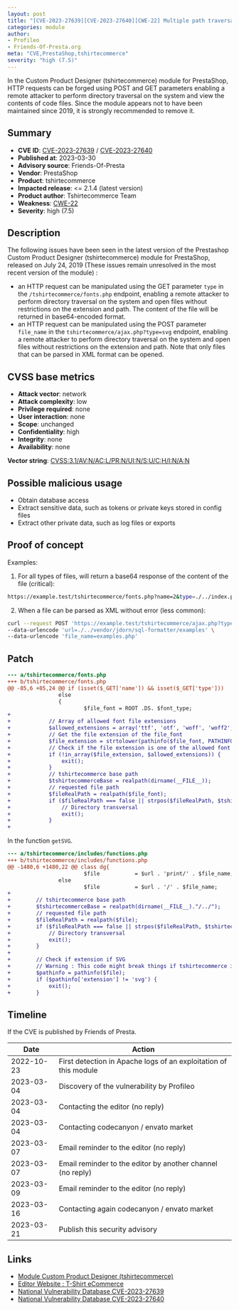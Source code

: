 ```yaml
---
layout: post
title: "[CVE-2023-27639][CVE-2023-27640][CWE-22] Multiple path traversal in Custom Product Designer (tshirtecommerce) module for PrestaShop"
categories: module
author:
- Profileo
- Friends-Of-Presta.org
meta: "CVE,PrestaShop,tshirtecommerce"
severity: "high (7.5)"
---
```


In the Custom Product Designer (tshirtecommerce) module for PrestaShop, HTTP requests can be forged using POST and GET parameters enabling a remote attacker to perform directory traversal on the system and view the contents of code files. Since the module appears not to have been maintained since 2019, it is strongly recommended to remove it.

## Summary

* **CVE ID**: [CVE-2023-27639](https://cve.mitre.org/cgi-bin/cvename.cgi?name=CVE-2023-27639) / [CVE-2023-27640](https://cve.mitre.org/cgi-bin/cvename.cgi?name=CVE-2023-27640)
* **Published at**: 2023-03-30
* **Advisory source**: Friends-Of-Presta
* **Vendor**: PrestaShop
* **Product**: tshirtecommerce
* **Impacted release**: <= 2.1.4 (latest version)
* **Product author**: Tshirtecommerce Team
* **Weakness**: [CWE-22](https://www.cvedetails.com/cwe-details/22/cwe.html)
* **Severity**: high (7.5)

## Description

The following issues have been seen in the latest version of the Prestashop Custom Product Designer (tshirtecommerce) module for PrestaShop, released on July 24, 2019 (These issues remain unresolved in the most recent version of the module) :
- an HTTP request can be manipulated using the GET parameter `type` in the `/tshirtecommerce/fonts.php` endpoint, enabling a remote attacker to perform directory traversal on the system and open files without restrictions on the extension and path. The content of the file will be returned in base64-encoded format.
- an HTTP request can be manipulated using the POST parameter `file_name` in the `tshirtecommerce/ajax.php?type=svg` endpoint, enabling a remote attacker to perform directory traversal on the system and open files without restrictions on the extension and path. Note that only files that can be parsed in XML format can be opened.

## CVSS base metrics

* **Attack vector**: network
* **Attack complexity**: low
* **Privilege required**: none
* **User interaction**: none
* **Scope**: unchanged
* **Confidentiality**: high
* **Integrity**: none
* **Availability**: none

**Vector string**: [CVSS:3.1/AV:N/AC:L/PR:N/UI:N/S:U/C:H/I:N/A:N](https://nvd.nist.gov/vuln-metrics/cvss/v3-calculator?vector=AV:N/AC:L/PR:N/UI:N/S:U/C:H/I:N/A:N)


## Possible malicious usage

* Obtain database access
* Extract sensitive data, such as tokens or private keys stored in config files
* Extract other private data, such as log files or exports

## Proof of concept

Examples:

1. For all types of files, will return a base64 response of the content of the file (critical):
```bash
https://example.test/tshirtecommerce/fonts.php?name=2&type=./../index.php
```

2. When a file can be parsed as XML without error (less common):
```bash
curl --request POST 'https://example.test/tshirtecommerce/ajax.php?type=svg' \
--data-urlencode 'url=./../vendor/jdorn/sql-formatter/examples' \
--data-urlencode 'file_name=examples.php'
```

## Patch 

```diff
--- a/tshirtecommerce/fonts.php        
+++ b/tshirtecommerce/fonts.php        
@@ -85,6 +85,24 @@ if (isset($_GET['name']) && isset($_GET['type']))
                else
                {
                        $file_font = ROOT .DS. $font_type;
+            
+            // Array of allowed font file extensions
+            $allowed_extensions = array('ttf', 'otf', 'woff', 'woff2', 'eot', 'svg');
+            // Get the file extension of the file_font
+            $file_extension = strtolower(pathinfo($file_font, PATHINFO_EXTENSION));
+            // Check if the file extension is one of the allowed font types
+            if (!in_array($file_extension, $allowed_extensions)) {
+                exit();
+            } 
+            // tshirtecommerce base path
+            $tshirtecommerceBase = realpath(dirname(__FILE__));
+            // requested file path
+            $fileRealPath = realpath($file_font);
+            if ($fileRealPath === false || strpos($fileRealPath, $tshirtecommerceBase) !== 0) {
+                // Directory transversal
+                exit();
+            }
+
```

In the function `getSVG`.
```diff
--- a/tshirtecommerce/includes/functions.php   
+++ b/tshirtecommerce/includes/functions.php   
@@ -1480,6 +1480,22 @@ class dg{
                        $file           = $url . 'print/' . $file_name;
                else
                        $file           = $url . '/' . $file_name;
+        
+        // tshirtecommerce base path
+        $tshirtecommerceBase = realpath(dirname(__FILE__)."/../");
+        // requested file path
+        $fileRealPath = realpath($file);
+        if ($fileRealPath === false || strpos($fileRealPath, $tshirtecommerceBase) !== 0) {
+            // Directory transversal
+            exit();
+        }
+
+        // Check if extension if SVG
+        // Warning : This code might break things if tshirtecommerce is waiting for other file extensions
+        $pathinfo = pathinfo($file);
+        if ($pathinfo['extension'] != 'svg') {
+            exit();
+        }

```

## Timeline

If the CVE is published by Friends of Presta.

| Date | Action |
| -- | -- |
| 2022-10-23 | First detection in Apache logs of an exploitation of this module |
| 2023-03-04 | Discovery of the vulnerability by Profileo |
| 2023-03-04 | Contacting the editor (no reply) |
| 2023-03-04 | Contacting codecanyon / envato market |
| 2023-03-07 | Email reminder to the editor (no reply) |
| 2023-03-07 | Email reminder to the editor by another channel (no reply) |
| 2023-03-09 | Email reminder to the editor (no reply) |
| 2023-03-16 | Contacting again codecanyon / envato market |
| 2023-03-21 | Publish this security advisory |

## Links

* [Module Custom Product Designer (tshirtecommerce)](https://codecanyon.net/item/prestashop-custom-product-designer/19202018)
* [Editor Website : T-Shirt eCommerce](https://tshirtecommerce.com/)
* [National Vulnerability Database CVE-2023-27639](https://nvd.nist.gov/vuln/detail/CVE-2023-27639)
* [National Vulnerability Database CVE-2023-27640](https://nvd.nist.gov/vuln/detail/CVE-2023-27640)

